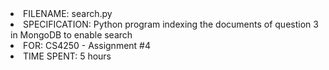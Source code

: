 <li>FILENAME: search.py</li>
<li>SPECIFICATION: Python program indexing the documents of question 3 in MongoDB to enable search</li>
<li>FOR: CS4250 - Assignment #4</li>
<li>TIME SPENT: 5 hours</li>
